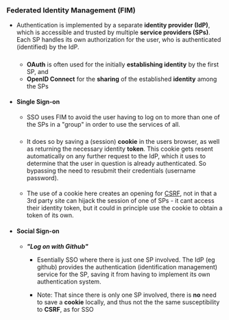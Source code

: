 ### Federated Identity Management (FIM)

-  Authentication is implemented by a separate **identity provider (IdP)**, which is accessible and trusted by multiple **service providers (SPs)**. Each SP handles its own authorization for the user, who is authenticated (identified) by the IdP.

    #####
    - **OAuth**  is often used for the initially **establishing identity**  by the first SP, and
    - **OpenID Connect** for the **sharing** of the established **identity** among the SPs

- #### Single Sign-on
    - SSO uses FIM to avoid the user having to log on to more than one of the SPs in a "group" in order to use the services of all. 

    ###
    - It does so by saving a (session) **cookie** in the users browser, as well as returning the necessary identity **token**. This cookie gets resent automatically on any further request to the IdP, which it uses to determine that the user in question is already authenticated. So bypassing the need to resubmit their credentials (username password). 

    ####
    - The use of a cookie here creates an opening for  [CSRF](browser_security.md), not in that a 3rd party site can hijack the session of one of SPs - it cant  access their identity token, but it could in principle use the cookie to obtain a token of its own.

- #### Social Sign-on
    - **_"Log on with Github"_**
        - Esentially SSO where there is just one SP involved. The IdP (eg github) provides the authentication (identification management) service for the SP, saving it from having to implement its own authentication system.

        - Note: That since there is only one SP involved, there is **no** need to save a **cookie** locally, and thus not the the same susceptibility to **CSRF**, as for SSO



        